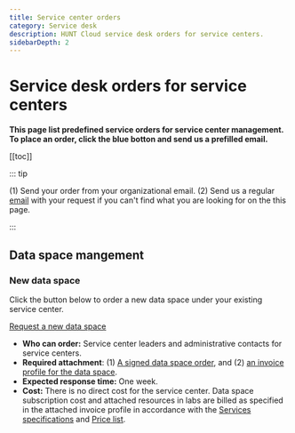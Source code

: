 ```yaml
---
title: Service center orders
category: Service desk
description: HUNT Cloud service desk orders for service centers.
sidebarDepth: 2
---
```


# Service desk orders for service centers

**This page list predefined service orders for service center management. To place an order, click the blue botton and send us a prefilled email.**

[[toc]]

::: tip

(1) Send your order from your organizational email. (2) Send us a regular [email](/contact) with your request if you can't find what you are looking for on the this page.

:::



## Data space mangement

### New data space

Click the button below to order a new data space under your existing service center.

<div class="home" style="padding: 0px;"><div class="hero">
<p class="action">
  <a href="mailto:cloud.support+hunt-cloud-request@hunt.ntnu.no?subject=New%20data%20space%20-%20%7Bservice%20center%20name%7D&body=Hi%20HUNT%20Cloud%20team%2C%0A%0AI%20would%20like%20to%20request%20a%20new%20data%20space%20under%20our%20service%20center.%0A%0AI%20have%20attached%20a%20signed%20data%20space%20agreement%20to%20this%20email.%20%0A%0AI%20am%20looking%20forward%20to%20an%20email%20verification%20on%20the%20data%20space%20registration%20so%20we%20can%20start%20to%20order%20our%20labs.%0A%0ABest%2C" class="nav-link external action-button">
    Request a new data space
  </a>
</p></div></div>

* **Who can order:** Service center leaders and administrative contacts for service centers.
* **Required attachment**: (1) [A signed data space order](/agreements/downloads/#data-space-order), and (2) [an invoice profile for the data space](/agreements/downloads/#invoice-profile).
* **Expected response time:** One week.
* **Cost:** There is no direct cost for the service center. Data space subscription cost and attached resources in labs are billed as specified in the attached invoice profile in accordance with the [Services specifications](/services/specifications/) and [Price list](/prices/pricelist/).

